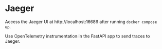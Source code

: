# Jaeger

Access the Jaeger UI at http://localhost:16686 after running `docker compose up`.

Use OpenTelemetry instrumentation in the FastAPI app to send traces to Jaeger.
